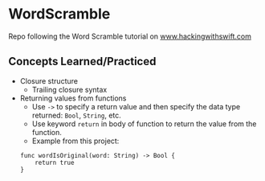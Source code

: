 # WordScramble
Repo following the Word Scramble tutorial on www.hackingwithswift.com

## Concepts Learned/Practiced
* Closure structure
  * Trailing closure syntax
* Returning values from functions
  * Use ```->``` to specify a return value and then specify the data type returned: ```Bool```, ```String```, etc.
  * Use keyword ```return``` in body of function to return the value from the function.
  * Example from this project:
  ```
  func wordIsOriginal(word: String) -> Bool {
      return true
  }
  ```
